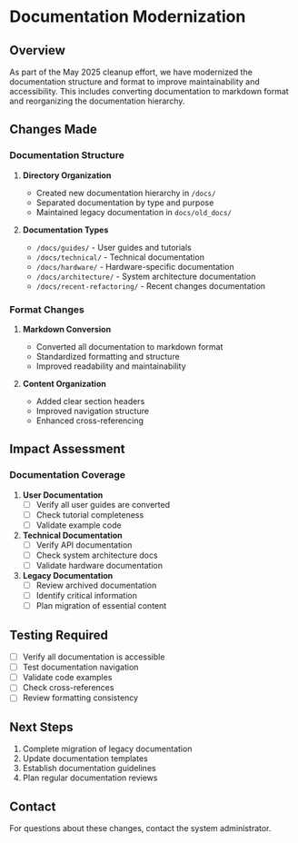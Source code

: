 # Documentation Modernization

## Overview

As part of the May 2025 cleanup effort, we have modernized the documentation structure and format to improve maintainability and accessibility. This includes converting documentation to markdown format and reorganizing the documentation hierarchy.

## Changes Made

### Documentation Structure

1. **Directory Organization**
   - Created new documentation hierarchy in `/docs/`
   - Separated documentation by type and purpose
   - Maintained legacy documentation in `docs/old_docs/`

2. **Documentation Types**
   - `/docs/guides/` - User guides and tutorials
   - `/docs/technical/` - Technical documentation
   - `/docs/hardware/` - Hardware-specific documentation
   - `/docs/architecture/` - System architecture documentation
   - `/docs/recent-refactoring/` - Recent changes documentation

### Format Changes

1. **Markdown Conversion**
   - Converted all documentation to markdown format
   - Standardized formatting and structure
   - Improved readability and maintainability

2. **Content Organization**
   - Added clear section headers
   - Improved navigation structure
   - Enhanced cross-referencing

## Impact Assessment

### Documentation Coverage

1. **User Documentation**
   - [ ] Verify all user guides are converted
   - [ ] Check tutorial completeness
   - [ ] Validate example code

2. **Technical Documentation**
   - [ ] Verify API documentation
   - [ ] Check system architecture docs
   - [ ] Validate hardware documentation

3. **Legacy Documentation**
   - [ ] Review archived documentation
   - [ ] Identify critical information
   - [ ] Plan migration of essential content

## Testing Required

- [ ] Verify all documentation is accessible
- [ ] Test documentation navigation
- [ ] Validate code examples
- [ ] Check cross-references
- [ ] Review formatting consistency

## Next Steps

1. Complete migration of legacy documentation
2. Update documentation templates
3. Establish documentation guidelines
4. Plan regular documentation reviews

## Contact

For questions about these changes, contact the system administrator.
